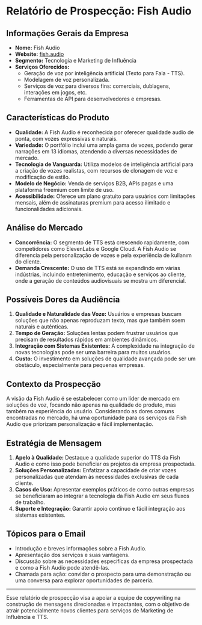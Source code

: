 # Relatório de Prospecção: Fish Audio

## Informações Gerais da Empresa
- **Nome:** Fish Audio
- **Website:** [fish.audio](https://fish.audio)
- **Segmento:** Tecnologia e Marketing de Influência
- **Serviços Oferecidos:**
  - Geração de voz por inteligência artificial (Texto para Fala - TTS).
  - Modelagem de voz personalizada.
  - Serviços de voz para diversos fins: comerciais, dublagens, interações em jogos, etc.
  - Ferramentas de API para desenvolvedores e empresas.
  
## Características do Produto
- **Qualidade:** A Fish Audio é reconhecida por oferecer qualidade audio de ponta, com vozes expressivas e naturais.
- **Variedade:** O portfólio inclui uma ampla gama de vozes, podendo gerar narrações em 13 idiomas, atendendo a diversas necessidades de mercado.
- **Tecnologia de Vanguarda:** Utiliza modelos de inteligência artificial para a criação de vozes realistas, com recursos de clonagem de voz e modificação de estilo.
- **Modelo de Negócio:** Venda de serviços B2B, APIs pagas e uma plataforma freemium com limite de uso.
- **Acessibilidade:** Oferece um plano gratuito para usuários com limitações mensais, além de assinaturas premium para acesso ilimitado e funcionalidades adicionais.

## Análise do Mercado
- **Concorrência:** O segmento de TTS está crescendo rapidamente, com competidores como ElevenLabs e Google Cloud. A Fish Audio se diferencia pela personalização de vozes e pela experiência de kullanım do cliente.
- **Demanda Crescente:** O uso de TTS está se expandindo em várias indústrias, incluindo entretenimento, educação e serviços ao cliente, onde a geração de conteúdos audiovisuais se mostra um diferencial.

## Possíveis Dores da Audiência
1. **Qualidade e Naturalidade das Voze:** Usuários e empresas buscam soluções que não apenas reproduzam texto, mas que também soem naturais e autênticas.
2. **Tempo de Geração:** Soluções lentas podem frustrar usuários que precisam de resultados rápidos em ambientes dinâmicos.
3. **Integração com Sistemas Existentes:** A complexidade na integração de novas tecnologias pode ser uma barreira para muitos usuários.
4. **Custo:** O investimento em soluções de qualidade avançada pode ser um obstáculo, especialmente para pequenas empresas.

## Contexto da Prospecção
A visão da Fish Audio é se estabelecer como um líder de mercado em soluções de voz, focando não apenas na qualidade do produto, mas também na experiência do usuário. Considerando as dores comuns encontradas no mercado, há uma oportunidade para os serviços da Fish Audio que priorizam personalização e fácil implementação.

## Estratégia de Mensagem
1. **Apelo à Qualidade:** Destaque a qualidade superior do TTS da Fish Audio e como isso pode beneficiar os projetos da empresa prospectada.
2. **Soluções Personalizadas:** Enfatizar a capacidade de criar vozes personalizadas que atendam às necessidades exclusivas de cada cliente.
3. **Casos de Uso:** Apresentar exemplos práticos de como outras empresas se beneficiaram ao integrar a tecnologia da Fish Audio em seus fluxos de trabalho.
4. **Suporte e Integração:** Garantir apoio contínuo e fácil integração aos sistemas existentes.

## Tópicos para o Email
- Introdução e breves informações sobre a Fish Audio.
- Apresentação dos serviços e suas vantagens.
- Discussão sobre as necessidades específicas da empresa prospectada e como a Fish Audio pode atendê-las.
- Chamada para ação: convidar o prospecto para uma demonstração ou uma conversa para explorar oportunidades de parceria.

---

Esse relatório de prospecção visa a apoiar a equipe de copywriting na construção de mensagens direcionadas e impactantes, com o objetivo de atrair potencialmente novos clientes para serviços de Marketing de Influência e TTS.